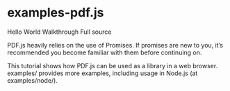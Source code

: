 # examples-pdf.js
Hello World Walkthrough
Full source

PDF.js heavily relies on the use of Promises. If promises are new to you, it’s recommended you become familiar with them before continuing on.

This tutorial shows how PDF.js can be used as a library in a web browser. examples/ provides more examples, including usage in Node.js (at examples/node/).
